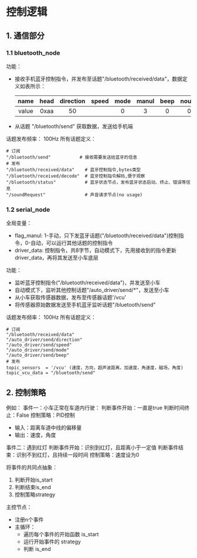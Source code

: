# 控制逻辑

## 1. 通信部分
### 1.1 bluetooth_node
功能：
- 接收手机蓝牙控制指令，并发布至话题"/bluetooth/received/data"，数据定义如表所示：

    |name|head|direction|speed|mode|manul|beep|nouse|crc|
    |:-:|:-:|:-:|:-:|:-:|:-:|:-:|:-:|:-:|
    |value|0xaa|50||0|3|0|0|0|0|

- 从话题 "/bluetooth/send" 获取数据，发送给手机端

话题发布频率： 100Hz
所有话题定义：
```
# 订阅
"/bluetooth/send"           # 接收需要发送给蓝牙的信息
# 发布
"/bluetooth/received/data"    # 蓝牙控制指令,bytes类型
"/bluetooth/received/decode"  # 蓝牙控制指令解码,便于观察
"/bluetooth/status"           # 蓝牙状态节点，发布蓝牙状态启动、终止、错误等信息
"/soundRequest"               # 声音请求节点(no usage)
```

### 1.2 serial_node
全局变量：
- flag_manul: 1-手动，只下发蓝牙话题("/bluetooth/received/data")控制指令，0-自动，可以运行其他话题的控制指令
- driver_data: 控制指令，共8字节，自动模式下，先用接收到的指令更新driver_data，再将其发送至小车底层

功能：
- 监听蓝牙控制指令("/bluetooth/received/data")，并发送至小车
- 自动模式下，监听其他控制话题"/auto_driver/send/*"，发送至小车
- 从小车获取传感器数据，发布至传感器话题'/vcu'
- 将传感器原始数据发送至手机蓝牙监听话题"/bluetooth/send"

话题发布频率： 100Hz
所有话题定义：
```
# 订阅
"/bluetooth/received/data"
"/auto_driver/send/direction"
"/auto_driver/send/speed"
"/auto_driver/send/mode"
"/auto_driver/send/beep"
# 发布
topic_sensors  = '/vcu' (速度，方向，超声波距离，加速度，角速度，磁场，角度)
topic_vcu_data = "/bluetooth/send"
```

## 2. 控制策略

例如：
事件一：小车正常在车道内行驶：
判断事件开始：一直是true
判断时间终止：False
控制策略：PID控制
- 输入：距离车道中线的偏移量
- 输出：速度，角度

事件二：遇到红灯
判断事件开始：识别到红灯，且距离小于一定值
判断事件结束：识别不到红灯，且持续一段时间
控制策略：速度设为0

将事件的共同点抽象：
1. 判断开始is_start
2. 判断结束is_end
3. 控制策略strategy

主控节点：
- 注册n个事件
- 主循环：
    - 遍历每个事件的开始函数 is_start
    - 运行开始事件的 strategy
    - 判断 is_end

